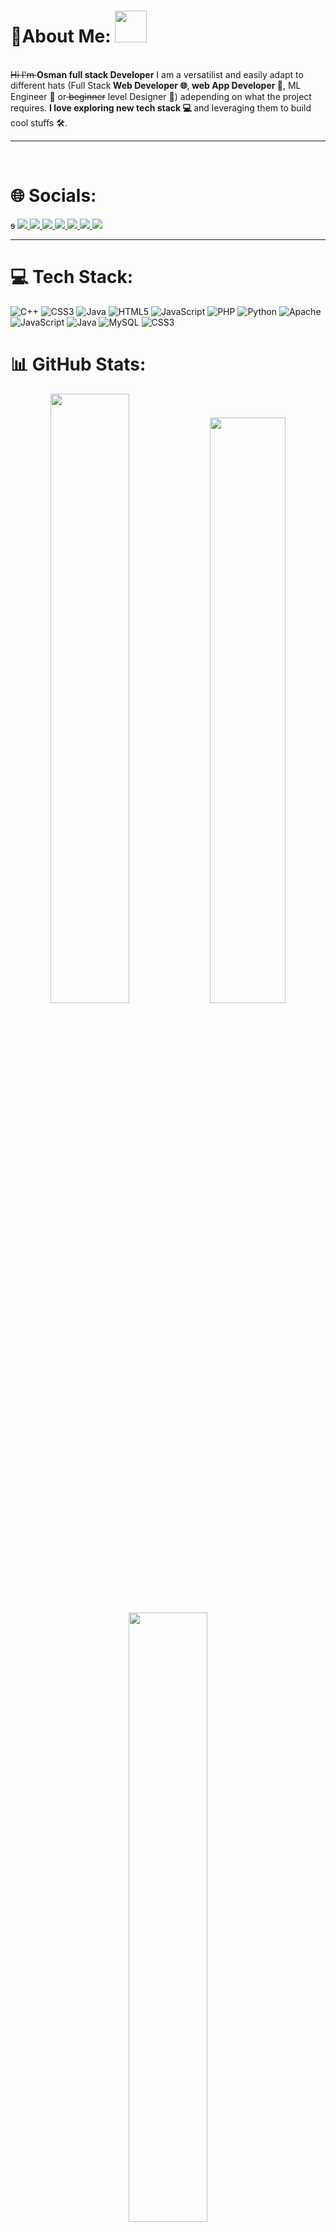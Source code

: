 <h1>💫About Me: <img src="https://github.com/user-attachments/assets/f631effd-1eae-47aa-9257-7f6cda239884" width="51" height="51" /></h1>
<br>
<s>Hi I'm </s><b>Osman full stack Developer</b> 
I am a versatilist and easily adapt to different hats (Full Stack<b> Web Developer 🌐</b>,<b> web App Developer 📱</b>, ML Engineer 🤖 or<s> beginner</s> level Designer 🎨) <sr>a</sr>depending on what the project requires. <b>I love exploring new tech stack 💻 </b>and leveraging them to build cool stuffs 🛠️. 
<hr>
<br>
<h1>🌐 Socials:</h1>
<p>
 <s>s</s>
 <a href="https://discord.gg/da_rko" width="13%">
    <img src="https://img.shields.io/badge/Discord-%237289DA.svg?logo=discord&logoColor=white">
  </a> 

 <a href="https://facebook.com/profile.php?id=100010276365931" width="13%">
    <img src="https://img.shields.io/badge/Facebook-%231877F2.svg?logo=Facebook&logoColor=white">
  </a>
 <a href="https://linkedin.com/in/osman_alsmai">
    <img src="https://img.shields.io/badge/LinkedIn-%230077B5.svg?logo=linkedin&logoColor=white">
  </a>
 <a href="https://reddit.com/user/osman_alsmani">
    <img src="https://img.shields.io/badge/Reddit-%23FF4500.svg?logo=Reddit&logoColor=white">
  </a>
 <a href="https://twitch.tv/osman_al_smani">
    <img src="https://img.shields.io/badge/Twitch-%239146FF.svg?logo=Twitch&logoColor=white">
  </a>
 <a href=https://x.com/Oalsmani">
    <img src="https://img.shields.io/badge/X-black.svg?logo=X&logoColor=white">
  </a>
 <a href="https://instagram.com/osman_alsmani">
    <img src="https://img.shields.io/badge/Instagram-%23E4405F.svg?logo=Instagram&logoColor=white">
  </a>

  
</p>
<hr>

# 💻 Tech Stack:
![C++](https://img.shields.io/badge/c++-%2300599C.svg?style=for-the-badge&logo=c%2B%2B&logoColor=white) ![CSS3](https://img.shields.io/badge/css3-%231572B6.svg?style=for-the-badge&logo=css3&logoColor=white) ![Java](https://img.shields.io/badge/java-%23ED8B00.svg?style=for-the-badge&logo=openjdk&logoColor=white) ![HTML5](https://img.shields.io/badge/html5-%23E34F26.svg?style=for-the-badge&logo=html5&logoColor=white) ![JavaScript](https://img.shields.io/badge/javascript-%23323330.svg?style=for-the-badge&logo=javascript&logoColor=%23F7DF1E) ![PHP](https://img.shields.io/badge/php-%23777BB4.svg?style=for-the-badge&logo=php&logoColor=white) ![Python](https://img.shields.io/badge/python-3670A0?style=for-the-badge&logo=python&logoColor=ffdd54) ![Apache](https://img.shields.io/badge/apache-%23D42029.svg?style=for-the-badge&logo=apache&logoColor=white) ![JavaScript](https://img.shields.io/badge/javascript-%23323330.svg?style=for-the-badge&logo=javascript&logoColor=%23F7DF1E) ![Java](https://img.shields.io/badge/java-%23ED8B00.svg?style=for-the-badge&logo=openjdk&logoColor=white) ![MySQL](https://img.shields.io/badge/mysql-4479A1.svg?style=for-the-badge&logo=mysql&logoColor=white) ![CSS3](https://img.shields.io/badge/css3-%231572B6.svg?style=for-the-badge&logo=css3&logoColor=white)
# 📊 GitHub Stats:
<p align="center">
  <img src="https://github-readme-stats.vercel.app/api?username=osmankiv&theme=dark&hide_border=true&include_all_commits=false&count_private=false" width="50%" >
  <img src="https://github-readme-streak-stats.herokuapp.com/?user=osmankiv&theme=dark&hide_border=true" width="49%" >
  <img src="https://github-readme-stats.vercel.app/api/top-langs/?username=osmankiv&theme=dark&hide_border=true&include_all_commits=false&count_private=false&layout=compact" width="50%" >
</p>
<p width="45%" display= "inline">
 <h1>🏆 GitHub Trophies </h1>
<img src="https://github-profile-trophy.vercel.app/?username=osmankiv&theme=radical&no-frame=false&no-bg=false&margin-w=4">
</p>
<p width="44%"  display= "inline">
<h1> ✍️ Random Dev Quote</h1>
<img src="https://quotes-github-readme.vercel.app/api?type=horizontal&theme=radical">
<p width="50%">

### 🔝 Top Contributed Repo
![](https://github-contributor-stats.vercel.app/api?username=osmankiv&limit=5&theme=radical&combine_all_yearly_contributions=true)

---
[![](https://visitcount.itsvg.in/api?id=osmankiv&icon=2&color=1)](https://visitcount.itsvg.in)

  ## 💰 You can help me by Donating
  [![BuyMeACoffee](https://img.shields.io/badge/Buy%20Me%20a%20Coffee-ffdd00?style=for-the-badge&logo=buy-me-a-coffee&logoColor=black)](https://buymeacoffee.com/osan) [![Ko-Fi](https://img.shields.io/badge/Ko--fi-F16061?style=for-the-badge&logo=ko-fi&logoColor=white)](https://ko-fi.com/osman_alsmai) 

  
<!-- Proudly created with GPRM ( https://gprm.itsvg.in ) -->
